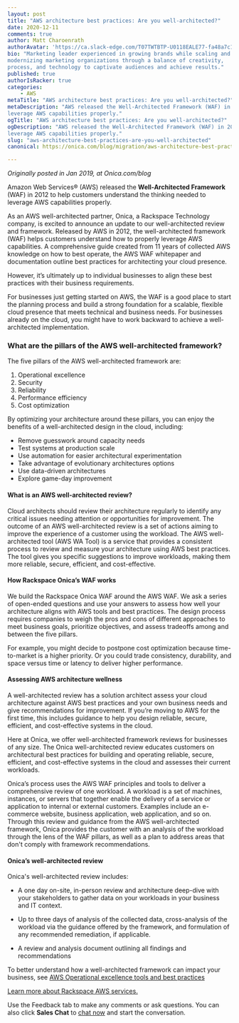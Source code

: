 ```yaml
---
layout: post
title: "AWS architecture best practices: Are you well-architected?"
date: 2020-12-11
comments: true
author: Matt Charoenrath
authorAvatar: 'https://ca.slack-edge.com/T07TWTBTP-U0118EALE77-fa48a7c11b02-72'
bio: "Marketing leader experienced in growing brands while scaling and 
modernizing marketing organizations through a balance of creativity, 
process, and technology to captivate audiences and achieve results."
published: true
authorIsRacker: true
categories:
    - AWS
metaTitle: "AWS architecture best practices: Are you well-architected?"
metaDescription: "AWS released the Well-Architected Framework (WAF) in 2012 to help customers understand the thinking needed to
leverage AWS capabilities properly."
ogTitle: "AWS architecture best practices: Are you well-architected?"
ogDescription: "AWS released the Well-Architected Framework (WAF) in 2012 to help customers understand the thinking needed to
leverage AWS capabilities properly."
slug: "aws-architecture-best-practices-are-you-well-architected"
canonical: https://onica.com/blog/migration/aws-architecture-best-practices/

---
```


*Originally posted in Jan 2019, at Onica.com/blog*

Amazon Web Services&reg; (AWS) released the **Well-Architected Framework** (WAF)
in 2012 to help customers understand the thinking needed to leverage AWS capabilities properly.

<!--more-->

As an AWS well-architected partner, Onica, a Rackspace Technology company, is
excited to announce an update to our well-architected review and framework. Released by
AWS in 2012, the well-architected framework (WAF) helps customers understand
how to properly leverage AWS capabilities. A comprehensive guide created
from 11 years of collected AWS knowledge on how to best operate, the AWS WAF
whitepaper and documentation outline best practices for architecting your cloud presence. 

However, it’s ultimately up to individual businesses to align these best practices
with their business requirements.

For businesses just getting started on AWS, the WAF is a good place to start the
planning process and build a strong foundation for a scalable, flexible cloud presence
that meets technical and business needs. For businesses already on the cloud,
you might have to work backward to achieve a well-architected implementation.

### What are the pillars of the AWS well-architected framework?

The five pillars of the AWS well-architected framework are:

1. Operational excellence
2. Security
3. Reliability
4. Performance efficiency
5. Cost optimization

By optimizing your architecture around these pillars, you can enjoy the benefits of a
well-architected design in the cloud, including:

- Remove guesswork around capacity needs
- Test systems at production scale
- Use automation for easier architectural experimentation
- Take advantage of evolutionary architectures options
- Use data-driven architectures
- Explore game-day improvement

#### What is an AWS well-architected review?

Cloud architects should review their architecture regularly to identify any
critical issues needing attention or opportunities for improvement. The outcome
of an AWS well-architected review is a set of actions aiming to improve the
experience of a customer using the workload. The AWS well-architected tool
(AWS WA Tool) is a service that provides a consistent process to review and
measure your architecture using AWS best practices. The tool gives you specific
suggestions to improve workloads, making them more reliable, secure, efficient,
and cost-effective.

#### How Rackspace Onica’s WAF works

We build the Rackspace Onica WAF around the AWS WAF. We ask a series of
open-ended questions and use your answers to assess how well your
architecture aligns with AWS tools and best practices. The design process requires
companies to weigh the pros and cons of different approaches to meet business
goals, prioritize objectives, and assess tradeoffs among and between the five pillars. 

For example, you might decide to postpone cost optimization because time-to-market is a
higher priority. Or you could trade consistency, durability, and space versus time or
latency to deliver higher performance.

#### Assessing AWS architecture wellness

A well-architected review has a solution architect assess your cloud architecture
against AWS best practices and your own business needs and give recommendations
for improvement. If you’re moving to AWS for the first time, this includes
guidance to help you design reliable, secure, efficient, and cost-effective systems in the cloud.

Here at Onica, we offer well-architected framework reviews for businesses of any
size. The Onica well-architected review educates customers on
architectural best practices for building and operating reliable, secure, efficient,
and cost-effective systems in the cloud and assesses their current workloads.

Onica’s process uses the AWS WAF principles and tools to deliver a comprehensive
review of one workload. A workload is a set of machines, instances, or servers that
together enable the delivery of a service or application to internal or external
customers. Examples include an e-commerce website, business application, web
application, and so on. Through this review and guidance from the AWS
well-architected framework, Onica provides the customer with an analysis of the
workload through the lens of the WAF pillars, as well as a plan to address areas
that don't comply with framework recommendations.

#### Onica’s well-architected review

Onica's well-architected review includes:

- A one day on-site, in-person review and architecture deep-dive with your
  stakeholders to gather data on your workloads in your business and IT context.

- Up to three days of analysis of the collected data, cross-analysis of the workload
  via the guidance offered by the framework, and formulation of any recommended
  remediation, if applicable.

- A review and analysis document outlining all findings and recommendations

To better understand how a well-architected framework can impact your business, see [AWS Operational excellence tools and best practices](https://onica.com/blog/aws-waf-operational-excellence/)


<a class="cta teal" id="cta" href="https://www.rackspace.com/cloud/aws">Learn more about Rackspace AWS services.</a>

Use the Feedback tab to make any comments or ask questions. You can also click
**Sales Chat** to [chat now](https://www.rackspace.com/) and start the conversation.
